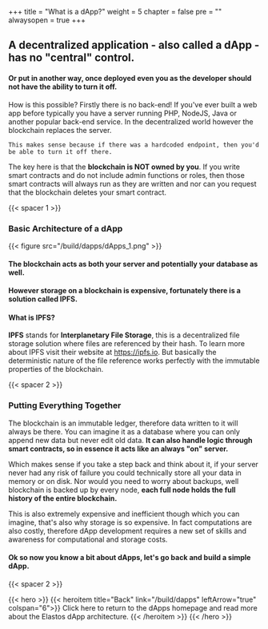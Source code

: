 +++
title = "What is a dApp?"
weight = 5
chapter = false
pre = ""
alwaysopen = true
+++

## A decentralized application - also called a dApp - has no **"central"** control. 

#### Or put in another way, once deployed even you as the developer should not have the ability to turn it off.

How is this possible? Firstly there is no back-end! If you've ever built a web app before typically you have a server
running PHP, NodeJS, Java or another popular back-end service. In the decentralized world however the blockchain 
replaces the server.

`This makes sense because if there was a hardcoded endpoint, then you'd be able to turn it off there.`

The key here is that the **blockchain is NOT owned by you**. If you write smart contracts and do not include admin functions
or roles, then those smart contracts will always run as they are written and nor can you request that the blockchain deletes
your smart contract.   

{{< spacer 1 >}}

### Basic Architecture of a dApp

{{< figure src="/build/dapps/dApps_1.png" >}}

#### The blockchain acts as both your server and potentially your database as well. 

**However storage on a blockchain is expensive, fortunately there is a solution called IPFS.**

#### What is IPFS?

**IPFS** stands for **Interplanetary File Storage**, this is a decentralized file storage solution where files are referenced
by their hash. To learn more about IPFS visit their website at <a href="https://ipfs.io/" target="_blank" onclick="event.stopPropagation();">https://ipfs.io</a>.
But basically the deterministic nature of the file reference works perfectly with the immutable properties of the blockchain.

{{< spacer 2 >}}

### Putting Everything Together

The blockchain is an immutable ledger, therefore data written to it will always be there. You can imagine it as a database 
where you can only append new data but never edit old data. **It can also handle logic through smart contracts, so in essence
it acts like an always "on" server.**

Which makes sense if you take a step back and think about it, if your server never had any risk of failure you could 
technically store all your data in memory or on disk. Nor would you need to worry about backups, well blockchain is backed up
by every node, **each full node holds the full history of the entire blockchain.**

This is also extremely expensive and inefficient though which you can imagine, that's also why storage is so expensive. 
In fact computations are also costly, therefore dApp development requires a new set of skills and awareness for computational
and storage costs.

#### Ok so now you know a bit about dApps, let's go back and build a simple dApp.

{{< spacer 2 >}}

{{< hero >}}
    {{< heroitem title="Back" link="/build/dapps" leftArrow="true" colspan="6">}}
        Click here to return to the dApps homepage and read more about the Elastos dApp architecture.
    {{< /heroitem >}}
{{< /hero >}}
